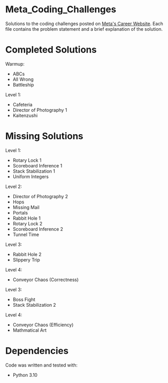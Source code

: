 # Meta_Coding_Challenges
Solutions to the coding challenges posted on [Meta's Career Website](https://www.metacareers.com/). Each file contains the problem statement and a brief explanation of the solution.

# Completed Solutions
Warmup:
- ABCs
- All Wrong
- Battleship

Level 1:
- Cafeteria
- Director of Photography 1
- Kaitenzushi

# Missing Solutions
Level 1:
- Rotary Lock 1
- Scoreboard Inference 1
- Stack Stabilization 1
- Uniform Integers

Level 2:
- Director of Photography 2
- Hops
- Missing Mail
- Portals
- Rabbit Hole 1
- Rotary Lock 2
- Scoreboard Inference 2
- Tunnel Time

Level 3:
- Rabbit Hole 2
- Slippery Trip

Level 4:
- Conveyor Chaos (Correctness)


Level 3:
- Boss Fight
- Stack Stabilization 2

Level 4:
- Conveyor Chaos (Efficiency)
- Mathmatical Art

# Dependencies
Code was written and tested with:
- Python 3.10